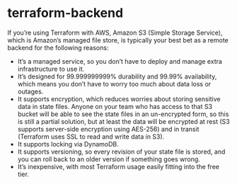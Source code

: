 # terraform-backend

If you’re using Terraform with AWS, Amazon S3 (Simple Storage Service), which is Amazon’s managed file store, is typically your best bet as a remote backend for the following reasons:

- It’s a managed service, so you don’t have to deploy and manage extra infrastructure to use it.
- It’s designed for 99.999999999% durability and 99.99% availability, which means you don’t have to worry too much about data loss or outages.
- It supports encryption, which reduces worries about storing sensitive data in state files. Anyone on your team who has access to that S3 bucket will be able to see the state files in an un-encrypted form, so this is still a partial solution, but at least the data will be encrypted at rest (S3 supports server-side encryption using AES-256) and in transit (Terraform uses SSL to read and write data in S3).
- It supports locking via DynamoDB.
- It supports versioning, so every revision of your state file is stored, and you can roll back to an older version if something goes wrong.
- It’s inexpensive, with most Terraform usage easily fitting into the free tier.
